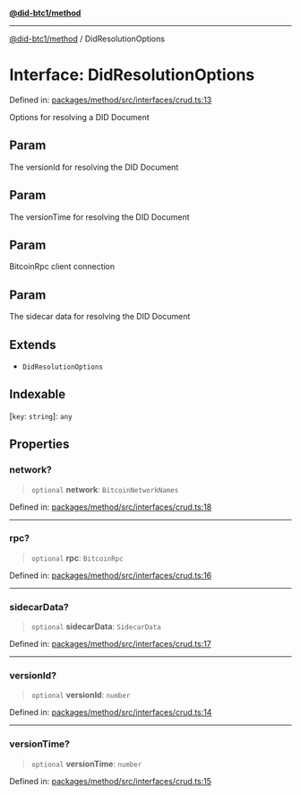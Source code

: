 [**@did-btc1/method**](../README.md)

***

[@did-btc1/method](../globals.md) / DidResolutionOptions

# Interface: DidResolutionOptions

Defined in: [packages/method/src/interfaces/crud.ts:13](https://github.com/dcdpr/did-btc1-js/blob/4ab6f9915d95beed9bc633644c9db1539395f512/packages/method/src/interfaces/crud.ts#L13)

Options for resolving a DID Document

## Param

The versionId for resolving the DID Document

## Param

The versionTime for resolving the DID Document

## Param

BitcoinRpc client connection

## Param

The sidecar data for resolving the DID Document

## Extends

- `DidResolutionOptions`

## Indexable

\[`key`: `string`\]: `any`

## Properties

### network?

> `optional` **network**: `BitcoinNetworkNames`

Defined in: [packages/method/src/interfaces/crud.ts:18](https://github.com/dcdpr/did-btc1-js/blob/4ab6f9915d95beed9bc633644c9db1539395f512/packages/method/src/interfaces/crud.ts#L18)

***

### rpc?

> `optional` **rpc**: `BitcoinRpc`

Defined in: [packages/method/src/interfaces/crud.ts:16](https://github.com/dcdpr/did-btc1-js/blob/4ab6f9915d95beed9bc633644c9db1539395f512/packages/method/src/interfaces/crud.ts#L16)

***

### sidecarData?

> `optional` **sidecarData**: `SidecarData`

Defined in: [packages/method/src/interfaces/crud.ts:17](https://github.com/dcdpr/did-btc1-js/blob/4ab6f9915d95beed9bc633644c9db1539395f512/packages/method/src/interfaces/crud.ts#L17)

***

### versionId?

> `optional` **versionId**: `number`

Defined in: [packages/method/src/interfaces/crud.ts:14](https://github.com/dcdpr/did-btc1-js/blob/4ab6f9915d95beed9bc633644c9db1539395f512/packages/method/src/interfaces/crud.ts#L14)

***

### versionTime?

> `optional` **versionTime**: `number`

Defined in: [packages/method/src/interfaces/crud.ts:15](https://github.com/dcdpr/did-btc1-js/blob/4ab6f9915d95beed9bc633644c9db1539395f512/packages/method/src/interfaces/crud.ts#L15)
